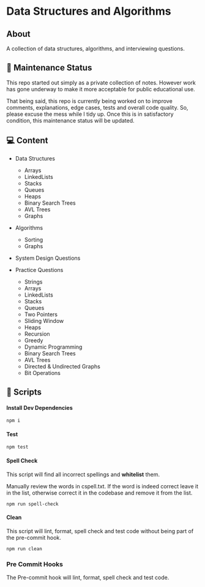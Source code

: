 # Data Structures and Algorithms

## About

A collection of data structures, algorithms, and interviewing questions. 

## 🚧 Maintenance Status

This repo started out simply as a private collection of notes. However work has gone underway to make it more acceptable for public educational use.

That being said, this repo is currently being worked on to improve comments, explanations, edge cases, tests and overall code quality. So, please excuse the mess while I tidy up. Once this is in satisfactory condition, this maintenance status will be updated.

## 💻 Content

- Data Structures
  - Arrays
  - LinkedLists
  - Stacks
  - Queues
  - Heaps
  - Binary Search Trees
  - AVL Trees
  - Graphs

- Algorithms
  - Sorting
  - Graphs

- System Design Questions

- Practice Questions
  - Strings
  - Arrays
  - LinkedLists
  - Stacks
  - Queues
  - Two Pointers
  - Sliding Window
  - Heaps
  - Recursion
  - Greedy
  - Dynamic Programming
  - Binary Search Trees
  - AVL Trees
  - Directed & Undirected Graphs
  - Bit Operations

## 🔨 Scripts

#### Install Dev Dependencies

```
npm i
```

#### Test

```
npm test
```

#### Spell Check

This script will find all incorrect spellings and **whitelist** them.

Manually review the words in cspell.txt. If the word is indeed correct leave it in the list, otherwise correct it in the codebase and remove it from the list.

```
npm run spell-check
```

#### Clean

This script will lint, format, spell check and test code without being part of the pre-commit hook.

```
npm run clean
```

### Pre Commit Hooks

The Pre-commit hook will lint, format, spell check and test code.
